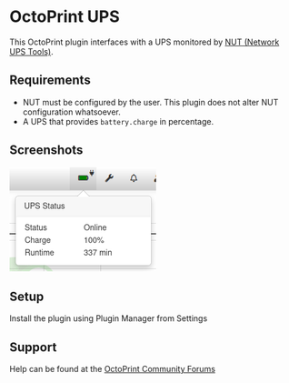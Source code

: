 # OctoPrint UPS
This OctoPrint plugin interfaces with a UPS monitored by [NUT (Network UPS Tools)](https://github.com/networkupstools/nut).  

## Requirements
 - NUT must be configured by the user. This plugin does not alter NUT configuration whatsoever.
 - A UPS that provides `battery.charge` in percentage.

## Screenshots
![UPS](screenshots/ups_navbar.png?raw=true)

## Setup
Install the plugin using Plugin Manager from Settings

## Support
Help can be found at the [OctoPrint Community Forums](https://community.octoprint.org)
